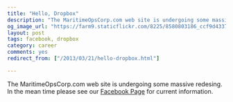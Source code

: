 ```yaml
---
title: "Hello, Dropbox"
description: "The MaritimeOpsCorp.com web site is undergoing some massive redesing.  In the mean time please see our Facebook page for current information."
og_image_url: "https://farm9.staticflickr.com/8225/8580803186_ccf9d4337b_o.png"
layout: post
tags: facebook, dropbox
category: career
comments: yes
redirect_from: ["/2013/03/21/hello-dropbox.html"]

---
```


The MaritimeOpsCorp.com web site is undergoing some massive redesing.  In the mean time please see our <a title="Facebook Page" href="https://www.facebook.com/MaritimeOpsCorp/">Facebook Page</a> for current information. 
